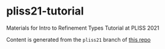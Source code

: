 # pliss21-tutorial

Materials for Intro to Refinement Types Tutorial at PLISS 2021

Content is generated from the `pliss21` branch of [this repo](https://github.com/ucsd-progsys/intro-refinement-types)

